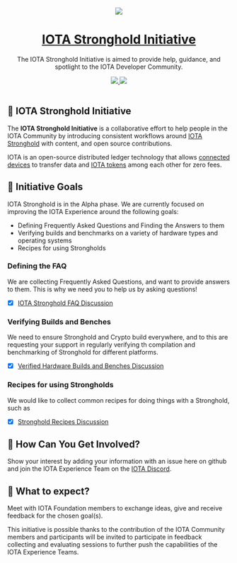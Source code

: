 <p align="center">
  <br>
  <a href="https://www.iota.org">
    <img src="https://media.iota.works/IOTA_Logo/Black/IOTA_Logo_black_100px.png"/>
  </a>
</p>


<h1 align="center"><a href="https://www.iota.org"> IOTA Stronghold Initiative</a></h1>

<p align="center">The IOTA Stronghold Initiative is aimed to provide help, guidance, and spotlight to the IOTA Developer Community.</p>

<p align="center">
  <a title="MIT License" href="LICENSE">
    <img src="https://img.shields.io/github/license/gridsome/gridsome.svg?style=flat-square&label=License&colorB=6cc24a">
  </a>
  <a title="Follow on Twitter" href="https://twitter.com/iotatoken">
    <img src="https://img.shields.io/twitter/follow/iotatoken.svg?style=social&label=Follow%20@iotatoken">
  </a>
  <br>
  <br>
</p>


## 🌳 IOTA Stronghold Initiative

The **IOTA Stronghold Initiative** is a collaborative effort to help people in the IOTA Community by introducing consistent workflows around [IOTA Stronghold](https://blog.iota.org/stronghold-alpha-release) with content, and open source contributions.

IOTA is an open-source distributed ledger technology that allows [connected devices](https://en.wikipedia.org/wiki/Connected_Devices) to transfer data and [IOTA tokens](https://docs.iota.org/docs/getting-started/0.1/clients/token) among each other for zero fees.

## 🎯 Initiative Goals

IOTA Stronghold is in the Alpha phase. We are currently focused on improving the IOTA Experience around the following goals:

- Defining Frequently Asked Questions and Finding the Answers to them
- Verifying builds and benchmarks on a variety of hardware types and operating systems
- Recipes for using Strongholds

### Defining the FAQ

We are collecting Frequently Asked Questions, and want to provide answers to them. This is why we need you to help us by asking questions!

 - [x] [IOTA Stronghold FAQ Discussion](https://github.com/iotaledger/stronghold.rs/discussions/99)

### Verifying Builds and Benches

We need to ensure Stronghold and Crypto build everywhere, and to this are requesting your support in regularly verifying th compilation and benchmarking of Stronghold for different platforms.

- [x] [Verified Hardware Builds and Benches Discussion](https://github.com/iotaledger/stronghold.rs/discussions/101)

### Recipes for using Strongholds

We would like to collect common recipes for doing things with a Stronghold, such as 
- [x] [Stronghold Recipes Discussion](https://github.com/iotaledger/stronghold.rs/discussions/102)

## 🤔 How Can You Get Involved?

Show your interest by adding your information with an issue here on github and join the IOTA Experience Team on the [IOTA Discord](https://discord.iota.org).

## 👥 What to expect?

Meet with IOTA Foundation members to exchange ideas, give and receive feedback for the chosen goal(s).

This initiative is possible thanks to the contribution of the IOTA Community members and participants will be invited to participate in feedback collecting and evaluating sessions to further push the capabilities of the IOTA Experience Teams. 
